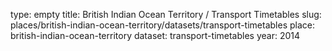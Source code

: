 type: empty
title: British Indian Ocean Territory / Transport Timetables
slug: places/british-indian-ocean-territory/datasets/transport-timetables
place: british-indian-ocean-territory
dataset: transport-timetables
year: 2014
